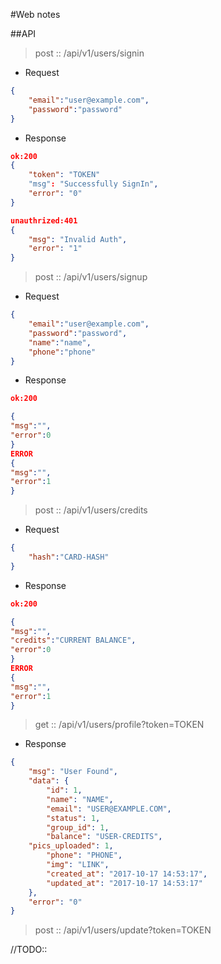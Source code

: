 #Web notes

##API
>post :: /api/v1/users/signin

* Request
```json
{
	"email":"user@example.com",
	"password":"password"
}
```
* Response
```json 
ok:200
{
    "token": "TOKEN"
    "msg": "Successfully SignIn",
    "error": "0"
}

unauthrized:401
{
    "msg": "Invalid Auth",
    "error": "1"
}
```
>post :: /api/v1/users/signup
* Request
```json
{
	"email":"user@example.com",
	"password":"password",
	"name":"name",
	"phone":"phone"
}
```
* Response 
```json
ok:200

{
"msg":"",
"error":0 
}
ERROR
{
"msg":"",
"error":1 
}

```
>post :: /api/v1/users/credits
* Request
```json
{
	"hash":"CARD-HASH"
}
```
* Response 
```json
ok:200

{
"msg":"",
"credits":"CURRENT BALANCE",
"error":0 
}
ERROR
{
"msg":"",
"error":1 
}

```
>get :: /api/v1/users/profile?token=TOKEN
* Response
```json
{
    "msg": "User Found",
    "data": {
        "id": 1,
        "name": "NAME",
        "email": "USER@EXAMPLE.COM",
        "status": 1,
        "group_id": 1,
        "balance": "USER-CREDITS",
	"pics_uploaded": 1,
        "phone": "PHONE",
        "img": "LINK",
        "created_at": "2017-10-17 14:53:17",
        "updated_at": "2017-10-17 14:53:17"
    },
    "error": "0"
}
```
>post :: /api/v1/users/update?token=TOKEN

//TODO:: 
